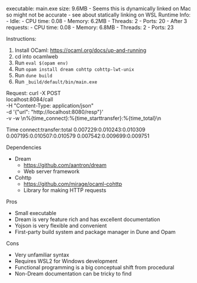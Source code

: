 executable: main.exe
size: 9.6MB 
    - Seems this is dynamically linked on Mac so might not be accurate
    - see about statically linking on WSL
Runtime Info:
    - Idle:
        - CPU time: 0.08
        - Memory: 6.2MB
        - Threads: 2
        - Ports: 20
    - After 3 requests:
        - CPU time: 0.08
        - Memory: 6.8MB
        - Threads: 2
        - Ports: 23

Instructions:
1. Install OCaml: https://ocaml.org/docs/up-and-running
2. cd into ocamlweb
3. Run `eval $(opam env)`
4. Run `opam install dream cohttp cohttp-lwt-unix`
5. Run `dune build`
6. Run `_build/default/bin/main.exe`

Request:
curl -X POST \
localhost:8084/call \
-H "Content-Type: application/json" \
-d '{"url": "http://localhost:8080/resp"}' \
-v -w \\n%{time_connect}:%{time_starttransfer}:%{time_total}\\n

Time
connect:transfer:total
0.007229:0.010243:0.010309
0.007195:0.010507:0.010579
0.007542:0.009699:0.009751

Dependencies
- Dream
    - https://github.com/aantron/dream
    - Web server framework
- Cohttp
    - https://github.com/mirage/ocaml-cohttp
    - Library for making HTTP requests

Pros
- Small executable
- Dream is very feature rich and has excellent documentation
- Yojson is very flexible and convenient
- First-party build system and package manager in Dune and Opam

Cons
- Very unfamiliar syntax
- Requires WSL2 for Windows development
- Functional programming is a big conceptual shift from procedural
- Non-Dream documentation can be tricky to find
